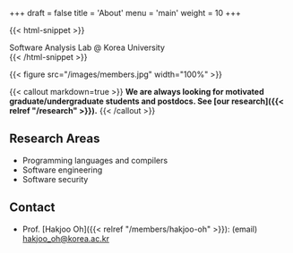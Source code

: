 +++
draft = false
title = 'About'
menu = 'main'
weight = 10
+++

{{< html-snippet >}}
<div class="fs-2 fw-bold text-center mb-3">
<span>Software Analysis Lab @ Korea University</span><br>
</div>
{{< /html-snippet >}}

{{< figure src="/images/members.jpg" width="100%" >}}


{{< callout markdown=true >}}
**We are always looking for motivated graduate/undergraduate students and postdocs. See [our research]({{< relref "/research" >}}).**
{{< /callout >}}

## Research Areas

- Programming languages and compilers
- Software engineering 
- Software security

## Contact

- Prof. [Hakjoo Oh]({{< relref "/members/hakjoo-oh" >}}): (email) hakjoo_oh@korea.ac.kr
